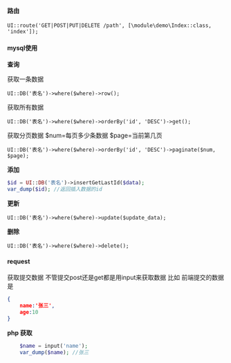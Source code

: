#### 路由
`UI::route('GET|POST|PUT|DELETE /path', [\module\demo\Index::class, 'index']);`

#### mysql使用

**查询**

获取一条数据

`UI::DB('表名')->where($where)->row();`

获取所有数据

`UI::DB('表名')->where($where)->orderBy('id', 'DESC')->get();`

获取分页数据 $num=每页多少条数据 $page=当前第几页

`UI::DB('表名')->where($where)->orderBy('id', 'DESC')->paginate($num, $page);`

**添加**

```php
$id = UI::DB('表名')->insertGetLastId($data);
var_dump($id); //返回插入数据的id
```

**更新**

`UI::DB('表名')->where($where)->update($update_data);`

**删除**

`UI::DB('表名')->where($where)->delete();`

####  request

获取提交数据
不管提交post还是get都是用input来获取数据
比如 前端提交的数据是
```json
{
    name:'张三',
    age:10
}
```

**php 获取**
```php
    $name = input('name');
    var_dump($name); //张三

```

